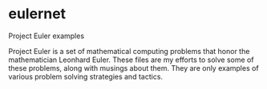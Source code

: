 # eulernet
Project Euler examples

Project Euler is a set of mathematical computing problems that honor the mathematician Leonhard Euler. These files are my efforts to solve some of these problems, along with musings about them. They are only examples of various problem solving strategies and tactics.

